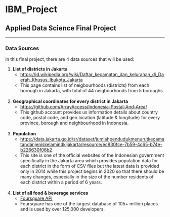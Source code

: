 <html>
<body>
<h1>IBM_Project</h1>
<h2>Applied Data Science Final Project</h2>

<hr>
<h3>Data Sources</h3>
<p>
In this final project, there are 4 data sources that will be used:
<ol>
<li>
<b>List of districts in Jakarta</b>
<ul>
<li><a href="https://id.wikipedia.org/wiki/Daftar_kecamatan_dan_kelurahan_di_Daerah_Khusus_Ibukota_Jakarta">https://id.wikipedia.org/wiki/Daftar_kecamatan_dan_kelurahan_di_Daerah_Khusus_Ibukota_Jakarta</a></li>
<li>This page contains list of neigbourhoods (districts) from each borough in Jakarta, with total of 44 neigbourhoods from 5 boroughs.</li>
</ul>
</li><br>
<li>
<b>Geographical coordinates for every district in Jakarta</b>
<ul>
<li><a href="https://github.com/ArrayAccess/Indonesia-Postal-And-Area/">https://github.com/ArrayAccess/Indonesia-Postal-And-Area/</a></li>
<li>This github account provides us information details about country code, postal code, and geo location (latitude & longitude) for every province, borough and neighbourhood in Indonesia.</li>
</ul>
</li><br>
<li>
<b>Population</b>
<ul>
<li><a href="https://data.jakarta.go.id/sr/dataset/jumlahpendudukmenurutkecamatandanjeniskelamindkijakarta/resource/ec830fce-7b59-4c65-b74e-b226630f06b2">https://data.jakarta.go.id/sr/dataset/jumlahpendudukmenurutkecamatandanjeniskelamindkijakarta/resource/ec830fce-7b59-4c65-b74e-b226630f06b2</a></li>
<li>This site is one of the official websites of the Indonesian government specifically in the Jakarta area which provides population data for each district in the form of CSV files but the latest data is provided only in 2014 while this project begins in 2020 so that there should be many changes, especially in the size of the number residents of each district within a period of 6 years.</li>
</ul>
</li><br>
<li>
<b>List of all food & beverage services</b>
<ul>
<li><a href="https://developer.foursquare.com/docs/places-api/endpoints/">Foursquare API</a></li>
<li>Foursquare has one of the largest database of 105+ million places and is used by over 125,000 developers.</li>
</ul>
</li>
</ol>
</p>
</body>
</html>

